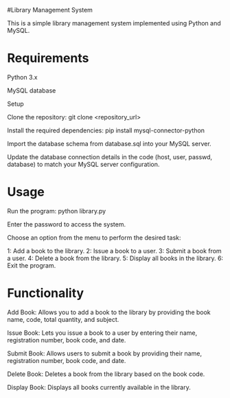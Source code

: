 #Library Management System

This is a simple library management system implemented using Python and MySQL.

# Requirements

Python 3.x

MySQL database

Setup

Clone the repository: git clone <repository_url>

Install the required dependencies: pip install mysql-connector-python

Import the database schema from database.sql into your MySQL server.

Update the database connection details in the code (host, user, passwd, database) to match your MySQL server configuration.

# Usage

Run the program: python library.py

Enter the password to access the system.

Choose an option from the menu to perform the desired task:

  1: Add a book to the library.
  2: Issue a book to a user.
  3: Submit a book from a user.
  4: Delete a book from the library.
  5: Display all books in the library.
  6: Exit the program.
# Functionality

Add Book: Allows you to add a book to the library by providing the book name, code, total quantity, and subject.

Issue Book: Lets you issue a book to a user by entering their name, registration number, book code, and date.

Submit Book: Allows users to submit a book by providing their name, registration number, book code, and date.

Delete Book: Deletes a book from the library based on the book code.

Display Book: Displays all books currently available in the library.
